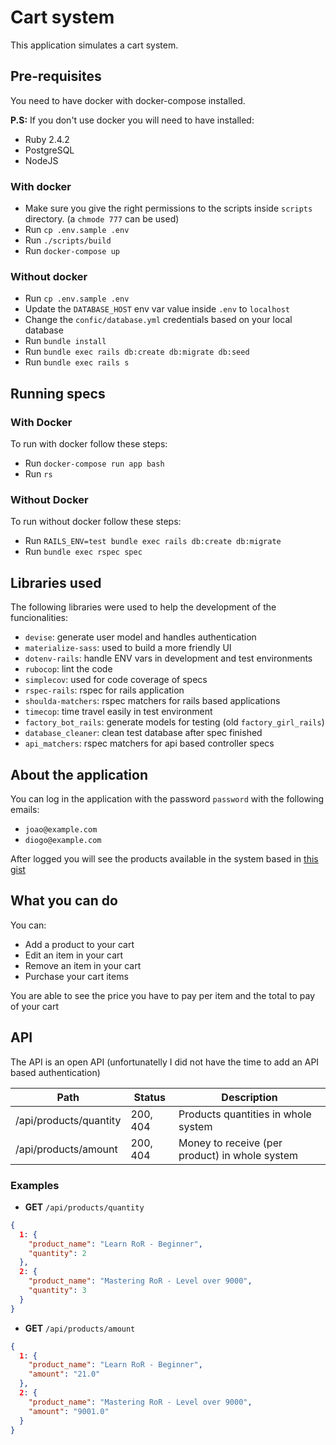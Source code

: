 # Cart system

This application simulates a cart system.

## Pre-requisites

You need to have docker with docker-compose installed.

**P.S:** If you don't use docker you will need to have installed:

* Ruby 2.4.2
* PostgreSQL
* NodeJS

### With docker

* Make sure you give the right permissions to the scripts inside `scripts` directory. (a `chmode 777` can be used)
* Run `cp .env.sample .env`
* Run `./scripts/build`
* Run `docker-compose up`

### Without docker

* Run `cp .env.sample .env`
* Update the `DATABASE_HOST` env var value inside `.env` to `localhost`
* Change the `confic/database.yml` credentials based on your local database
* Run `bundle install`
* Run `bundle exec rails db:create db:migrate db:seed`
* Run `bundle exec rails s`

## Running specs

### With Docker

To run with docker follow these steps:

* Run `docker-compose run app bash`
* Run `rs`

### Without Docker

To run without docker follow these steps:

* Run `RAILS_ENV=test bundle exec rails db:create db:migrate`
* Run `bundle exec rspec spec`

## Libraries used

The following libraries were used to help the development of the funcionalities:

* `devise`: generate user model and handles authentication
* `materialize-sass`: used to build a more friendly UI
* `dotenv-rails`: handle ENV vars in development and test environments
* `rubocop`: lint the code
* `simplecov`: used for code coverage of specs
* `rspec-rails`: rspec for rails application
* `shoulda-matchers`: rspec matchers for rails based applications
* `timecop`: time travel easily in test environment
* `factory_bot_rails`: generate models for testing (old `factory_girl_rails`)
* `database_cleaner`: clean test database after spec finished
* `api_matchers`: rspec matchers for api based controller specs


## About the application

You can log in the application with the password `password` with the following emails:

* `joao@example.com`
* `diogo@example.com`

After logged you will see the products available in the system based in [this gist](https://gist.github.com/anonymous/cb6d271590ab1f4cf3f6ed78e524e493)

## What you can do

You can:

* Add a product to your cart
* Edit an item in your cart
* Remove an item in your cart
* Purchase your cart items

You are able to see the price you have to pay per item and the total to pay of your cart

## API

The API is an open API (unfortunatelly I did not have the time to add an API based authentication)

Path | Status | Description
--- | --- | ---
/api/products/quantity | 200, 404 | Products quantities in whole system
/api/products/amount | 200, 404 | Money to receive (per product) in whole system


### Examples

* **GET** `/api/products/quantity`

```json
{
  1: {
  	"product_name": "Learn RoR - Beginner",
	"quantity": 2
  },
  2: {
  	"product_name": "Mastering RoR - Level over 9000",
	"quantity": 3
  }
}
```

* **GET** `/api/products/amount`

```json
{
  1: {
  	"product_name": "Learn RoR - Beginner",
	"amount": "21.0"
  },
  2: {
  	"product_name": "Mastering RoR - Level over 9000",
	"amount": "9001.0"
  }
}
```
